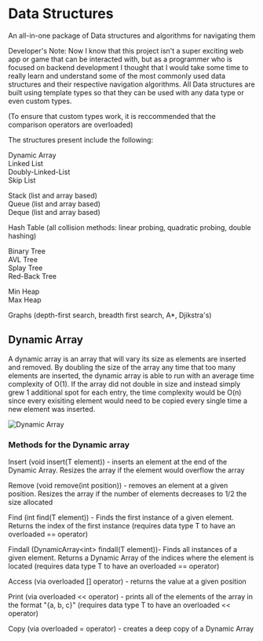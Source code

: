 # Data Structures

 An all-in-one package of Data structures and algorithms for navigating them

 Developer's Note: Now I know that this project isn't a super exciting web app or game that can be interacted with, but as a programmer who is focused on backend development I thought that I would take some time to really learn and understand some of the most commonly used data structures and their respective navigation algorithms. All Data structures are built using template types so that they can be used with any data type or even custom types. 
 
 (To ensure that custom types work, it is reccommended that the comparison operators are overloaded)
 

 The structures present include the following:

 Dynamic Array<br />
 Linked List<br />
 Doubly-Linked-List<br />
 Skip List<br />

 Stack (list and array based)<br />
 Queue (list and array based)<br />
 Deque (list and array based)<br />

 Hash Table (all collision methods: linear probing, quadratic probing, double hashing)<br />

 Binary Tree<br />
 AVL Tree<br />
 Splay Tree<br />
 Red-Back Tree<br />

 Min Heap<br />
 Max Heap<br />

 Graphs (depth-first search, breadth first search, A*, Djikstra's)<br />

## Dynamic Array

 A dynamic array is an array that will vary its size as elements are inserted and removed. By doubling the size of the array any time that too many elements are inserted, the dynamic array is able to run with an average time complexity of O(1). If the array did not double in size and instead simply grew 1 additional spot for each entry, the time complexity would be O(n) since every exisiting element would need to be copied every single time a new element was inserted.
 
 ![Dynamic Array](https://media.geeksforgeeks.org/wp-content/uploads/dynamicarray.png)

 ### Methods for the Dynamic array
 
 Insert (void insert(T element)) - inserts an element at the end of the Dynamic Array. Resizes the array if the element would overflow the array

 Remove (void remove(int position)) - removes an element at a given position. Resizes the array if the number of elements decreases to 1/2 the size allocated

 Find (int find(T element)) - Finds the first instance of a given element. Returns the index of the first instance (requires data type T to have an overloaded == operator)

 Findall (DynamicArray\<int> findall(T element))- Finds all instances of a given element. Returns a Dynamic Array of the indices where the element is located (requires data type T to have an overloaded == operator)

 Access (via overloaded [] operator) - returns the value at a given position

 Print (via overloaded << operator) - prints all of the elements of the array in the format "{a, b, c}" (requires data type T to have an overloaded << operator)

 Copy (via overloaded = operator) - creates a deep copy of a Dynamic Array

 
 
